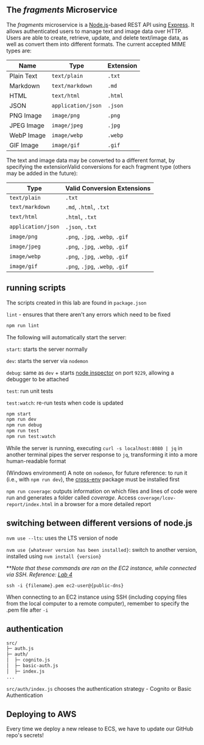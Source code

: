 ## The _fragments_ Microservice
The _fragments_ microservice is a [Node.js](https://nodejs.org)-based REST API using [Express](https://expressjs.com/). It allows authenticated users to manage text and image data over HTTP. Users are able to create, retrieve, update, and delete text/image data, as well as convert them into different formats. The current accepted MIME types are:

| Name       | Type               | Extension |
| ---------- | ------------------ | --------- |
| Plain Text | `text/plain`       | `.txt`    |
| Markdown   | `text/markdown`    | `.md`     |
| HTML       | `text/html`        | `.html`   |
| JSON       | `application/json` | `.json`   |
| PNG Image  | `image/png`        | `.png`    |
| JPEG Image | `image/jpeg`       | `.jpg`    |
| WebP Image | `image/webp`       | `.webp`   |
| GIF Image  | `image/gif`        | `.gif`    |

The text and image data may be converted to a different format, by specifying the extensionValid conversions for each fragment type (others may be added in the future):

| Type               | Valid Conversion Extensions     |
| ------------------ | ------------------------------- |
| `text/plain`       | `.txt`                          |
| `text/markdown`    | `.md`, `.html`, `.txt`          |
| `text/html`        | `.html`, `.txt`                 |
| `application/json` | `.json`, `.txt`                 |
| `image/png`        | `.png`, `.jpg`, `.webp`, `.gif` |
| `image/jpeg`       | `.png`, `.jpg`, `.webp`, `.gif` |
| `image/webp`       | `.png`, `.jpg`, `.webp`, `.gif` |
| `image/gif`        | `.png`, `.jpg`, `.webp`, `.gif` |

## running scripts
The scripts created in this lab are found in `package.json`

`lint` - ensures that there aren't any errors which need to be fixed

```sh
npm run lint
```

The following will automatically start the server:

`start`: starts the server normally

`dev`: starts the server via `nodemon`

`debug`:  same as `dev` + starts [node inspector](https://nodejs.org/en/docs/guides/debugging-getting-started/) on port `9229`, allowing a debugger to be attached

`test`: run unit tests

`test:watch`: re-run tests when code is updated

```sh
npm start
npm run dev
npm run debug
npm run test
npm run test:watch
```

While the server is running, executing `curl -s localhost:8080 | jq` in another terminal pipes the server response to `jq`, transforming it into a more human-readable format

(Windows environment) A note on `nodemon`, for future reference: to run it (i.e., with `npm run dev`), the [cross-env](https://www.npmjs.com/package/cross-env) package must be installed first

`npm run coverage`: outputs information on which files and lines of code were run and generates a folder called *coverage*. Access `coverage/lcov-report/index.html` in a browser for a more detailed report

## switching between different versions of node.js
`nvm use --lts`: uses the LTS version of node

`nvm use {whatever version has been installed}`: switch to another version, installed using `nvm install {version}`

*\**Note that these commands are ran on the EC2 instance, while connected via SSH. Reference: [Lab 4](https://github.com/humphd/cloud-computing-for-programmers-summer-2023/tree/main/labs/lab-04#installing-packages)*

`ssh -i {filename}.pem ec2-user@{public-dns}`

When connecting to an EC2 instance using SSH (including copying files from the local computer to a remote computer), remember to specify the .pem file after `-i` 

## authentication
```sh
src/
├─ auth.js
├─ auth/
│  ├─ cognito.js
│  ├─ basic-auth.js
│  ├─ index.js
...
```
`src/auth/index.js` chooses the authentication strategy - Cognito or Basic Authentication

## Deploying to AWS
Every time we deploy a new release to ECS, we have to update our GitHub repo's secrets!
